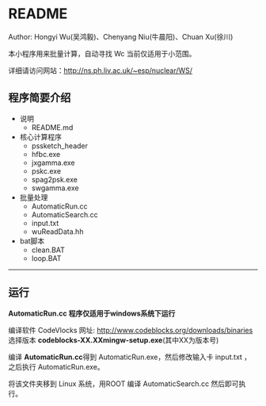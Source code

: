 <!-- README.md --- 
;; 
;; Description: 
;; Author: Hongyi Wu(吴鸿毅)
;; Email: wuhongyi@qq.com 
;; Created: 日 10月  2 13:34:54 2016 (+0800)
;; Last-Updated: 二 10月  4 14:34:04 2016 (+0800)
;;           By: Hongyi Wu(吴鸿毅)
;;     Update #: 6
;; URL: http://wuhongyi.cn -->

# README

Author: Hongyi Wu(吴鸿毅)、Chenyang Niu(牛晨阳)、Chuan Xu(徐川)

本小程序用来批量计算，自动寻找 Wc 当前仅适用于小范围。

详细请访问网站：http://ns.ph.liv.ac.uk/~esp/nuclear/WS/

## 程序简要介绍

- 说明
   - README.md
- 核心计算程序
   - pssketch_header
   - hfbc.exe
   - jxgamma.exe
   - pskc.exe
   - spag2psk.exe
   - swgamma.exe
- 批量处理
   - AutomaticRun.cc
   - AutomaticSearch.cc
   - input.txt
   - wuReadData.hh
- bat脚本
   - clean.BAT
   - loop.BAT

----

## 运行

**AutomaticRun.cc 程序仅适用于windows系统下运行**

编译软件 CodeVlocks 网址: http://www.codeblocks.org/downloads/binaries  选择版本 **codeblocks-XX.XXmingw-setup.exe**(其中XX为版本号)

编译 **AutomaticRun.cc**得到 AutomaticRun.exe，然后修改输入卡 input.txt ，之后执行 AutomaticRun.exe。

将该文件夹移到 Linux 系统，用ROOT 编译 AutomaticSearch.cc 然后即可执行。


<!-- README.md ends here -->
